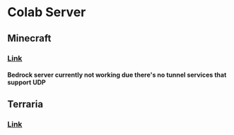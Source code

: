 # Colab Server

## Minecraft
### [Link](https://colab.research.google.com/github/tungdo0602/Colab-Server/blob/main/Minecraft/Minecraft_server.ipynb)
#### Bedrock server currently not working due there's no tunnel services that support UDP
## Terraria
### [Link](https://colab.research.google.com/github/tungdo0602/Colab-Server/blob/main/Terraria/Terraria_server.ipynb)
